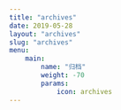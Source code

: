 ```yaml
---
title: "archives"
date: 2019-05-28
layout: "archives"
slug: "archives"
menu:
    main:
        name: "归档"
        weight: -70
        params: 
            icon: archives
---
```

